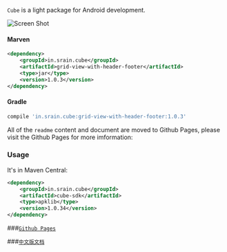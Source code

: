 `Cube` is a light package for Android development. 

![Screen Shot](https://raw.githubusercontent.com/liaohuqiu/android-GridViewWithHeaderAndFooter/master/screen-shot.png)

#### Marven

```xml
<dependency>
    <groupId>in.srain.cube</groupId>
    <artifactId>grid-view-with-header-footer</artifactId>
    <type>jar</type>
    <version>1.0.3</version>
</dependency>
```

#### Gradle

``` groovy
compile 'in.srain.cube:grid-view-with-header-footer:1.0.3'
```

All of the `readme` content and document are moved to Github Pages, please visit the Github Pages for more imformation:

### Usage

It's in Maven Central:

```xml
<dependency>
    <groupId>in.srain.cube</groupId>
    <artifactId>cube-sdk</artifactId>
    <type>apklib</type>
    <version>1.0.34</version>
</dependency>
```

###[`Github Pages`](http://cube-sdk.liaohuqiu.net)

###[`中文版文档`](http://cube-sdk.liaohuqiu.net/cn)
